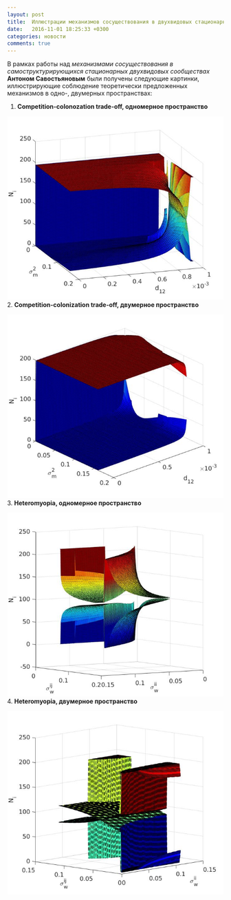 ```yaml
---
layout: post
title:  Иллюстрации механизмов сосуществования в двухвидовых стационарных моделях
date:   2016-11-01 18:25:33 +0300
categories: новости
comments: true
---
```


В рамках работы над _механизмами сосуществования в самоструктурирующихся стационарных двухвидовых сообществах_ **Антоном Савостьяновым** были получены следующие картинки, иллюстрирующие соблюдение теоретически предложенных механизмов в одно-, двумерных пространствах:

1. **Competition-colonozation trade-off, одномерное пространство**

  ![](/images/ccton1n2d1_v6.jpg)
2. **Competition-colonization trade-off, двумерное пространство**

  ![](/images/ccton1n2d2_v6.jpg)
3. **Heteromyopia, одномерное пространство**

  ![](/images/hmn1n2d1_v6.jpg)
4. **Heteromyopia, двумерное пространство**

  ![](/images/hmn1n2d2_v6.jpg)
